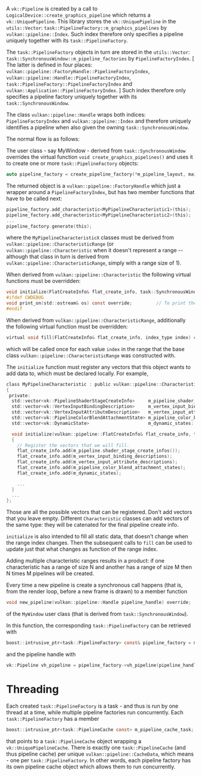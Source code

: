 A `vk::Pipeline` is created by a call to `LogicalDevice::create_graphics_pipeline` which returns a `vk::UniquePipeline`.
This library stores the `vk::UniquePipeline` in the `utils::Vector`: `task::PipelineFactory::m_graphics_pipelines` by `vulkan::pipeline::Index`.
Such index therefore only specifies a pipeline uniquely together with its `task::PipelineFactory`.

The `task::PipelineFactory` objects in turn are stored in the `utils::Vector`: `task::SynchronousWindow::m_pipeline_factories` by `PipelineFactoryIndex`.
[ The latter is defined in four places: `vulkan::pipeline::FactoryHandle::PipelineFactoryIndex`, `vulkan::pipeline::Handle::PipelineFactoryIndex`,
`task::PipelineFactory::PipelineFactoryIndex` and `vulkan::Application::PipelineFactoryIndex`. ]
Such index therefore only specifies a pipeline factory uniquely together with its `task::SynchronousWindow`.

The class `vulkan::pipeline::Handle` wraps both indices: `PipelineFactoryIndex` and `vulkan::pipeline::Index` and therefore uniquely identifies a pipeline
when also given the owning `task::SynchronousWindow`.

The normal flow is as follows:

The user class - say MyWindow - derived from `task::SynchronousWindow` overrides the virtual function `void create_graphics_pipelines()` and
uses it to create one or more `task::PipelineFactory` objects:

```c
auto pipeline_factory = create_pipeline_factory(*m_pipeline_layout, main_pass.vh_render_pass() COMMA_CWDEBUG_ONLY(true));
```

The returned object is a `vulkan::pipeline::FactoryHandle` which just a wrapper around a `PipelineFactoryIndex`, but has two member functions that
have to be called next:

```c
pipeline_factory.add_characteristic<MyPipelineCharacteristic1>(this);
pipeline_factory.add_characteristic<MyPipelineCharacteristic2>(this);
...
pipeline_factory.generate(this);
```

where the `MyPipelineCharacteristicX` classes must be derived from `vulkan::pipeline::CharacteristicRange` (or `vulkan::pipeline::Characteristic` when
it doesn't represent a range -- although that class in turn is derived from `vulkan::pipeline::CharacteristicRange`, simply with a range size of 1).

When derived from `vulkan::pipeline::Characteristic` the following virtual functions must be overridden:

```c
void initialize(FlatCreateInfo& flat_create_info, task::SynchronousWindow* owning_window) override;
#ifdef CWDEBUG
void print_on(std::ostream& os) const override;         // To print the object to a debug ostream.
#endif
```

When derived from `vulkan::pipeline::CharacteristicRange`, additionally the following virtual function must be overridden:

```c
virtual void fill(FlatCreateInfo& flat_create_info, index_type index) const override;
```

which will be called once for each value `index` in the range that the base class `vulkan::pipeline::CharacteristicRange` was constructed with.

The `initialize` function must register any vectors that this object wants to add data to, which must be declared locally.
For example,

```c
class MyPipelineCharacteristic : public vulkan::pipeline::Characteristic
{
 private:
  std::vector<vk::PipelineShaderStageCreateInfo>     m_pipeline_shader_stage_create_infos;
  std::vector<vk::VertexInputBindingDescription>     m_vertex_input_binding_descriptions;
  std::vector<vk::VertexInputAttributeDescription>   m_vertex_input_attribute_descriptions;
  std::vector<vk::PipelineColorBlendAttachmentState> m_pipeline_color_blend_attachment_states;
  std::vector<vk::DynamicState>                      m_dynamic_states:

  void initialize(vulkan::pipeline::FlatCreateInfo& flat_create_info, task::SynchronousWindow* owning_window) override
  {
    // Register the vectors that we will fill.
    flat_create_info.add(m_pipeline.shader_stage_create_infos());
    flat_create_info.add(m_vertex_input_binding_descriptions);
    flat_create_info.add(m_vertex_input_attribute_descriptions);
    flat_create_info.add(m_pipeline_color_blend_attachment_states);
    flat_create_info.add(m_dynamic_states);

    ...
  }
  ...
};
```

Those are all the possible vectors that can be registered. Don't add vectors that you leave empty.
Different `Characteristic` classes can add vectors of the same type: they will be catenated for
the final pipeline create info.

`initialize` is also intended to fill all static data, that doesn't change when the range index
changes. Then the subsequent calls to `fill` can be used to update just that what changes as function
of the range index.

Adding multiple characteristic ranges results in a product: if one characteristic has a range of size
N and another has a range of size M then N times M pipelines will be created.

Every time a new pipeline is create a synchronous call happens (that is, from the render loop,
before a new frame is drawn) to a member function

```c
void new_pipeline(vulkan::pipeline::Handle pipeline_handle) override;
```

of the `MyWindow` user class (that is derived from `task::SynchronousWindow`).

In this function, the corresponding `task::PipelineFactory` can be retrieved with

```c
boost::intrusive_ptr<task::PipelineFactory> const& pipeline_factory = m_pipeline_factories[pipeline_handle.m_pipeline_factory_index];
```

and the pipeline handle with

```c
vk::Pipeline vh_pipeline = pipeline_factory->vh_pipeline(pipeline_handle.m_pipeline_index);
```

Threading
=========

Each created `task::PipelineFactory` is a task - and thus is run by one thread at a time, while multiple pipeline factories run concurrently.
Each `task::PipelineFactory` has a member

```c
boost::intrusive_ptr<task::PipelineCache const> m_pipeline_cache_task;
```

that points to a `task::PipelineCache` object wrapping a `vk::UniquePipelineCache`. There is exactly one `task::PipelineCache` (and thus pipeline cache)
per unique `vulkan::pipeline::CacheData`, which means - one per `task::PipelineFactory`. In other words, each pipeline factory has its own pipeline
cache object which allows them to run concurrently.

